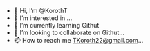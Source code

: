- 👋 Hi, I’m @KorothT
- 👀 I’m interested in ...
- 🌱 I’m currently learning Githut
- 💞️ I’m looking to collaborate on Githut...
- 📫 How to reach me TKoroth22@gmail.com...

<!---
KorothT/KorothT is a ✨ special ✨ repository because its `README.md` (this file) appears on your GitHub profile.
You can click the Preview link to take a look at your changes.
--->
